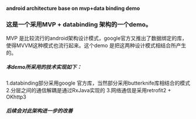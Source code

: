 #### android architecture base on mvp+data binding demo

### 这是一个采用MVP + databinding 架构的一个demo。
MVP 是比较流行的android架构设计模式，google官方又推出了数据绑定的库，使得MVVM这种模式也流行起来。这个demo 是把这两种设计模式相结合所产生的。

##### 本demo所采用的技术实现如下：
1.databinding部分采用google 官方库，当然部分采用butterknife库相结合的模式
2.分层之间的通信解耦是通过RxJava实现的
3.网络通信是采用retrofit2 + OKhttp3

##### 后续会对此架构进一步的改善